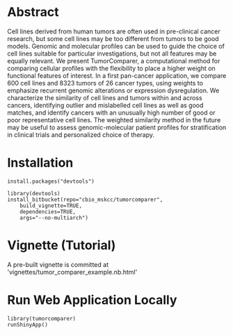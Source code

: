 # Abstract

Cell lines derived from human tumors are often used in pre-clinical cancer research, but some cell lines may be too different from tumors to be good models. Genomic and molecular profiles can be used to guide the choice of cell lines suitable for particular investigations, but not all features may be equally relevant. We present TumorComparer, a computational method for comparing cellular profiles  with the flexibility to place a higher weight on functional features of interest. In a first pan-cancer application, we compare 600 cell lines and 8323 tumors of 26 cancer types, using weights to emphasize recurrent genomic alterations or expression dysregulation. We characterize the similarity of cell lines and tumors within and across cancers, identifying outlier and mislabelled cell lines as well as good matches, and identify cancers with an unusually high number of good or poor representative cell lines. The weighted similarity method in the future may be useful to assess genomic-molecular patient profiles for stratification in clinical trials and personalized choice of therapy.

# Installation

```
install.packages("devtools")

library(devtools)
install_bitbucket(repo="cbio_mskcc/tumorcomparer",
    build_vignette=TRUE,
    dependencies=TRUE,
    args="--no-multiarch")
```

# Vignette (Tutorial)

A pre-built vignette is committed at 'vignettes/tumor_comparer_example.nb.html'

# Run Web Application Locally 

```
library(tumorcomparer)
runShinyApp()
```

